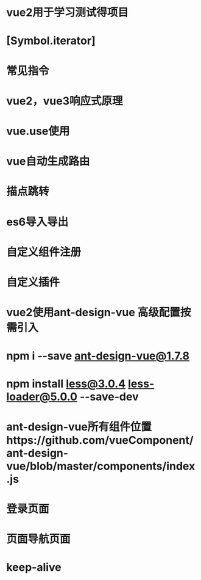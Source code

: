 # vue2用于学习测试得项目
# [Symbol.iterator]
# 常见指令
# vue2，vue3响应式原理
# vue.use使用
# vue自动生成路由
# 描点跳转
# es6导入导出
# 自定义组件注册
# 自定义插件

# vue2使用ant-design-vue 高级配置按需引入
# npm i --save ant-design-vue@1.7.8
# npm install less@3.0.4 less-loader@5.0.0 --save-dev
# ant-design-vue所有组件位置https://github.com/vueComponent/ant-design-vue/blob/master/components/index.js
# 登录页面
# 页面导航页面

# keep-alive

